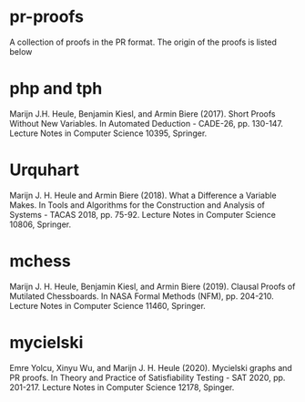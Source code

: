 # pr-proofs

A collection of proofs in the PR format. The origin of the proofs is listed below

# php and tph

Marijn J.H. Heule, Benjamin Kiesl, and Armin Biere (2017).
Short Proofs Without New Variables.
In Automated Deduction - CADE-26, pp. 130-147. Lecture Notes in Computer Science 10395, Springer.

# Urquhart

Marijn J. H. Heule and Armin Biere (2018).
What a Difference a Variable Makes.
In Tools and Algorithms for the Construction and Analysis of Systems - TACAS 2018, pp. 75-92.
Lecture Notes in Computer Science 10806, Springer.

# mchess

Marijn J. H. Heule, Benjamin Kiesl, and Armin Biere (2019).
Clausal Proofs of Mutilated Chessboards.
In NASA Formal Methods (NFM), pp. 204-210.
Lecture Notes in Computer Science 11460, Springer.

# mycielski

Emre Yolcu, Xinyu Wu, and Marijn J. H. Heule (2020).
Mycielski graphs and PR proofs.
In Theory and Practice of Satisfiability Testing - SAT 2020, pp. 201-217.
Lecture Notes in Computer Science 12178, Spinger. 
